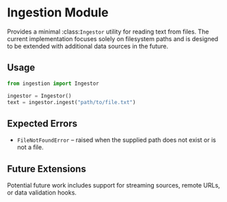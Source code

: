 # Ingestion Module

Provides a minimal :class:`Ingestor` utility for reading text from files. The
current implementation focuses solely on filesystem paths and is designed to be
extended with additional data sources in the future.

## Usage

```python
from ingestion import Ingestor

ingestor = Ingestor()
text = ingestor.ingest("path/to/file.txt")
```

## Expected Errors

- `FileNotFoundError` – raised when the supplied path does not exist or is not
  a file.

## Future Extensions

Potential future work includes support for streaming sources, remote URLs, or
data validation hooks.
